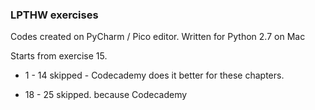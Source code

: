 ### LPTHW exercises

Codes created on PyCharm / Pico editor. Written for Python 2.7 on Mac


Starts from exercise 15. 

* 1 - 14 skipped - Codecademy does it better for these chapters.

* 18 - 25 skipped. because Codecademy
